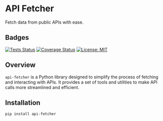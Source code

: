 # API Fetcher

Fetch data from public APIs with ease.

## Badges

[![Tests Status](https://github.com/domenicodigangi/api-fetcher/workflows/Run%20tests.yml/badge.svg)](https://github.com/domenicodigangi/api-fetcher/actions)
[![Coverage Status](https://codecov.io/gh/domenicodigangi/api-fetcher/branch/main/graph/badge.svg)](https://codecov.io/gh/domenicodigangi/api-fetcher)
[![License: MIT](https://img.shields.io/badge/License-MIT-yellow.svg)](https://opensource.org/licenses/MIT)

## Overview

`api-fetcher` is a Python library designed to simplify the process of fetching and interacting with APIs. It provides a set of tools and utilities to make API calls more streamlined and efficient.

## Installation

```bash
pip install api-fetcher
